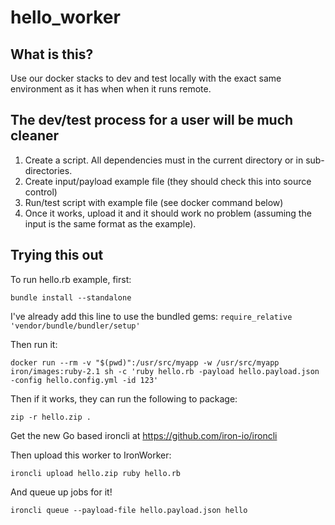 hello_worker
============

## What is this?

Use our docker stacks to dev and test locally with the exact same environment as it has when when it runs remote. 


## The dev/test process for a user will be much cleaner

1) Create a script. All dependencies must in the current directory or in sub-directories. 
2) Create input/payload example file (they should check this into source control)
3) Run/test script with example file (see docker command below)
4) Once it works, upload it and it should work no problem (assuming the input is the same format as the example).

## Trying this out

To run hello.rb example, first:

```
bundle install --standalone
```

I've already add this line to use the bundled gems: `require_relative 'vendor/bundle/bundler/setup'`

Then run it: 

```
docker run --rm -v "$(pwd)":/usr/src/myapp -w /usr/src/myapp iron/images:ruby-2.1 sh -c 'ruby hello.rb -payload hello.payload.json -config hello.config.yml -id 123'
```

Then if it works, they can run the following to package:

```
zip -r hello.zip .
```

Get the new Go based ironcli at https://github.com/iron-io/ironcli

Then upload this worker to IronWorker:

```
ironcli upload hello.zip ruby hello.rb
```

And queue up jobs for it!

```
ironcli queue --payload-file hello.payload.json hello
```

